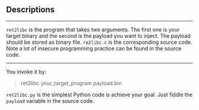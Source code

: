 ## **Descriptions**

-------

`ret2libc` is the program that takes two arguments. The first one is your target binary and the second is the payload you want to inject. The payload should be stored as binary file. `re2libc.c` is the corresponding source code. Note a lot of insecure programming practice can be found in the source code.

-------

You invoke it by:
> ret2libc your_target_program payload.bin


`ret2libc.py` is the simplest Python code is achieve your goal. Just fiddle the `payload` variable in the source code.

